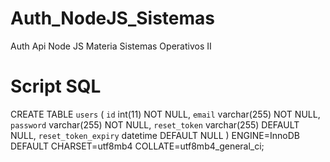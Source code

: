 # Auth_NodeJS_Sistemas
Auth Api Node JS Materia Sistemas Operativos II


# Script SQL

CREATE TABLE `users` (
  `id` int(11) NOT NULL,
  `email` varchar(255) NOT NULL,
  `password` varchar(255) NOT NULL,
  `reset_token` varchar(255) DEFAULT NULL,
  `reset_token_expiry` datetime DEFAULT NULL
) ENGINE=InnoDB DEFAULT CHARSET=utf8mb4 COLLATE=utf8mb4_general_ci;
